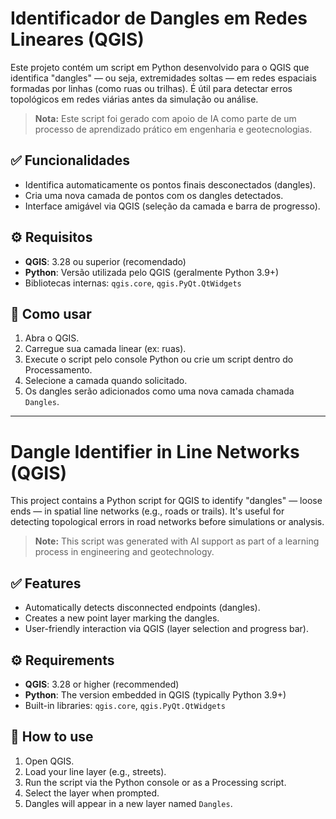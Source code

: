 # Identificador de Dangles em Redes Lineares (QGIS)

Este projeto contém um script em Python desenvolvido para o QGIS que identifica "dangles" — ou seja, extremidades soltas — em redes espaciais formadas por linhas (como ruas ou trilhas). É útil para detectar erros topológicos em redes viárias antes da simulação ou análise.

> **Nota:** Este script foi gerado com apoio de IA como parte de um processo de aprendizado prático em engenharia e geotecnologias.

## ✅ Funcionalidades

- Identifica automaticamente os pontos finais desconectados (dangles).
- Cria uma nova camada de pontos com os dangles detectados.
- Interface amigável via QGIS (seleção da camada e barra de progresso).

## ⚙️ Requisitos

- **QGIS**: 3.28 ou superior (recomendado)
- **Python**: Versão utilizada pelo QGIS (geralmente Python 3.9+)
- Bibliotecas internas: `qgis.core`, `qgis.PyQt.QtWidgets`

## 🚀 Como usar

1. Abra o QGIS.
2. Carregue sua camada linear (ex: ruas).
3. Execute o script pelo console Python ou crie um script dentro do Processamento.
4. Selecione a camada quando solicitado.
5. Os dangles serão adicionados como uma nova camada chamada `Dangles`.

---

# Dangle Identifier in Line Networks (QGIS)

This project contains a Python script for QGIS to identify "dangles" — loose ends — in spatial line networks (e.g., roads or trails). It's useful for detecting topological errors in road networks before simulations or analysis.

> **Note:** This script was generated with AI support as part of a learning process in engineering and geotechnology.

## ✅ Features

- Automatically detects disconnected endpoints (dangles).
- Creates a new point layer marking the dangles.
- User-friendly interaction via QGIS (layer selection and progress bar).

## ⚙️ Requirements

- **QGIS**: 3.28 or higher (recommended)
- **Python**: The version embedded in QGIS (typically Python 3.9+)
- Built-in libraries: `qgis.core`, `qgis.PyQt.QtWidgets`

## 🚀 How to use

1. Open QGIS.
2. Load your line layer (e.g., streets).
3. Run the script via the Python console or as a Processing script.
4. Select the layer when prompted.
5. Dangles will appear in a new layer named `Dangles`.
